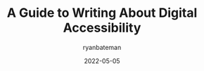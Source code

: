 ---
author: ryanbateman
date: 2022-05-05
permalink: false
publisher: dequesystems
tags:
  - guides
  - writing
  - accessibility
target_url: https://www.deque.com/blog/a-guide-to-writing-about-digital-accessibility/
title: A Guide to Writing About Digital Accessibility
---